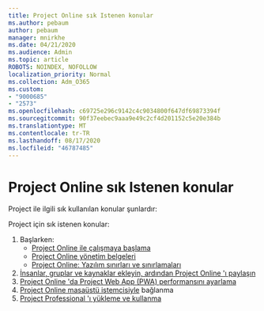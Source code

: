 ```yaml
---
title: Project Online sık Istenen konular
ms.author: pebaum
author: pebaum
manager: mnirkhe
ms.date: 04/21/2020
ms.audience: Admin
ms.topic: article
ROBOTS: NOINDEX, NOFOLLOW
localization_priority: Normal
ms.collection: Adm_O365
ms.custom:
- "9000685"
- "2573"
ms.openlocfilehash: c69725e296c9142c4c9034800f647df69873394f
ms.sourcegitcommit: 90f37eebec9aaa9e49c2cf4d201152c5e20e384b
ms.translationtype: MT
ms.contentlocale: tr-TR
ms.lasthandoff: 08/17/2020
ms.locfileid: "46787485"
---
```

# <a name="project-online-frequently-requested-topics"></a>Project Online sık Istenen konular

Project ile ilgili sık kullanılan konular şunlardır:

Project için sık istenen konular:
1.  Başlarken: 
    -   [Project Online ile çalışmaya başlama](https://docs.microsoft.comProjectOnline/get-started-with-project-online) 
    -   [Project Online yönetim belgeleri](https://docs.microsoft.com/projectonline/project-online) 
    -   [Project Online: Yazılım sınırları ve sınırlamaları](https://docs.microsoft.com/ProjectOnline/project-online-software-boundaries-and-limits) 
2.  [İnsanlar, gruplar ve kaynaklar ekleyin, ardından Project Online 'ı paylaşın](https://docs.microsoft.com/projectonline/step-2-add-people-to-project-online) 
3.  [Project Online 'da Project Web App (PWA) performansını ayarlama](https://docs.microsoft.com/projectonline/tune-project-online-performance)
4.  [Project Online masaüstü istemcisiyle](https://docs.microsoft.com/projectonline/connect-to-project-online-with-the-project-online-desktop-client) bağlanma 
5.  [Project Professional 'ı yükleme ve kullanma](https://support.office.com/article/install-project-7059249b-d9fe-4d61-ab96-5c5bf435f281) 
